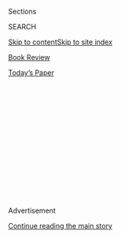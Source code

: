 <div id="app">

<div>

<div>

<div>

<div class="NYTAppHideMasthead css-1q2w90k e1suatyy0">

<div class="section css-ui9rw0 e1suatyy2">

<div class="css-eph4ug er09x8g0">

<div class="css-6n7j50">

</div>

<span class="css-1dv1kvn">Sections</span>

<div class="css-10488qs">

<span class="css-1dv1kvn">SEARCH</span>

</div>

[Skip to content](#site-content)[Skip to site index](#site-index)

</div>

<div id="masthead-section-label" class="css-1wr3we4 eaxe0e00">

[Book
Review](https://www.nytimes3xbfgragh.onion/section/books/review)

</div>

<div class="css-10698na e1huz5gh0">

</div>

</div>

<div id="masthead-bar-one" class="section hasLinks css-15hmgas e1csuq9d3">

<div class="css-uqyvli e1csuq9d0">

</div>

<div class="css-1uqjmks e1csuq9d1">

</div>

<div class="css-9e9ivx">

[](https://myaccount.nytimes3xbfgragh.onion/auth/login?response_type=cookie&client_id=vi)

</div>

<div class="css-1bvtpon e1csuq9d2">

[Today’s
Paper](https://www.nytimes3xbfgragh.onion/section/todayspaper)

</div>

</div>

</div>

</div>

<div data-aria-hidden="false">

<div id="site-content" data-role="main">

<div>

<div class="css-1aor85t" style="opacity:0.000000001;z-index:-1;visibility:hidden">

<div class="css-1hqnpie">

<div class="css-epjblv">

<span class="css-17xtcya">[Book
Review](/section/books/review)</span><span class="css-x15j1o">|</span><span class="css-fwqvlz">In
‘Memorial Drive’ a Poet Evokes Her Childhood and Confronts Her Mother’s
Murder</span>

</div>

<div class="css-k008qs">

<div class="css-1iwv8en">

<span class="css-18z7m18"></span>

<div>

</div>

</div>

<span class="css-1n6z4y">https://nyti.ms/3352Iwt</span>

<div class="css-1705lsu">

<div class="css-4xjgmj">

<div class="css-4skfbu" data-role="toolbar" data-aria-label="Social Media Share buttons, Save button, and Comments Panel with current comment count" data-testid="share-tools">

  - 
  - 
  - 
  - 
    
    <div class="css-6n7j50">
    
    </div>

  - 

</div>

</div>

</div>

</div>

</div>

</div>

<div id="NYT_TOP_BANNER_REGION" class="css-13pd83m">

</div>

<div id="top-wrapper" class="css-1sy8kpn">

<div id="top-slug" class="css-l9onyx">

Advertisement

</div>

[Continue reading the main
story](#after-top)

<div class="ad top-wrapper" style="text-align:center;height:100%;display:block;min-height:250px">

<div id="top" class="place-ad" data-position="top" data-size-key="top">

</div>

</div>

<div id="after-top">

</div>

</div>

<div id="sponsor-wrapper" class="css-1hyfx7x">

<div id="sponsor-slug" class="css-19vbshk">

Supported by

</div>

[Continue reading the main
story](#after-sponsor)

<div id="sponsor" class="ad sponsor-wrapper" style="text-align:center;height:100%;display:block">

</div>

<div id="after-sponsor">

</div>

</div>

nonfiction

<div class="css-1vkm6nb ehdk2mb0">

# In ‘Memorial Drive’ a Poet Evokes Her Childhood and Confronts Her Mother’s Murder

</div>

<div class="css-79elbk" data-testid="photoviewer-wrapper">

<div class="css-z3e15g" data-testid="photoviewer-wrapper-hidden">

</div>

<div class="css-1a48zt4 ehw59r15" data-testid="photoviewer-children">

![<span class="css-16f3y1r e13ogyst0" data-aria-hidden="true">Natasha
Trethewey’s “Memorial Drive” is, among so many other wondrous things, an
exploration of a Black mother and daughter trying to get free in a land
that conflates survival with freedom and womanhood with
girlhood.</span><span class="css-cnj6d5 e1z0qqy90" itemprop="copyrightHolder"><span class="css-1ly73wi e1tej78p0">Credit...</span><span><span>Nancy
Crampton
</span></span></span>](https://static01.graylady3jvrrxbe.onion/images/2020/06/16/books/review/Laymon1/Laymon1-articleLarge.jpg?quality=75&auto=webp&disable=upscale)

</div>

</div>

<div class="css-170u9t6">

<div class="css-u7fh8e">

<div class="css-79elbk">

Buy Book<span data-aria-hidden="true">
    ▾</span>

  - [Amazon](https://www.amazon.com/gp/search?index=books&tag=NYTBSREV-20&field-keywords=Memorial+Drive%3A+A+Daughter%27s+Memoir+Natastha+Trethewey)
  - [Apple
    Books](https://du-gae-books-dot-nyt-du-prd.appspot.com/buy?title=Memorial+Drive%3A+A+Daughter%27s+Memoir&author=Natastha+Trethewey)
  - [Barnes and
    Noble](https://www.anrdoezrs.net/click-7990613-11819508?url=https%3A%2F%2Fwww.barnesandnoble.com%2Fs%2FMemorial+Drive%3A+A+Daughter%27s+Memoir+Natastha+Trethewey)
  - [Books-A-Million](https://www.anrdoezrs.net/click-7990613-35140?url=https%3A%2F%2Fwww.booksamillion.com%2Fsearch%3Fquery%3DMemorial%2BDrive%253A%2BA%2BDaughter%2527s%2BMemoir%2BNatastha%2BTrethewey)
  - [Bookshop](https://bookshop.org/books?keywords=Memorial+Drive%3A+A+Daughter%27s+Memoir)
  - [Indiebound](https://www.indiebound.org/search/book?searchfor=Memorial+Drive%3A+A+Daughter%27s+Memoir+Natastha+Trethewey&aff=NYT)

</div>

When you purchase an independently reviewed book through our site, we
earn an affiliate commission.

</div>

</div>

<div class="css-xt80pu e12qa4dv0">

<div class="css-18e8msd">

<div class="css-vp77d3 epjyd6m0">

<div class="css-1baulvz">

By <span class="css-1baulvz last-byline" itemprop="name">Kiese Makeba
Laymon</span>

</div>

</div>

  - 
    
    <div class="css-ld3wwf e16638kd2">
    
    July 30,
    2020
    
    </div>

  - 
    
    <div class="css-4xjgmj">
    
    <div class="css-d8bdto" data-role="toolbar" data-aria-label="Social Media Share buttons, Save button, and Comments Panel with current comment count" data-testid="share-tools">
    
      - 
      - 
      - 
      - 
        
        <div class="css-6n7j50">
        
        </div>
    
      - 
    
    </div>
    
    </div>

</div>

</div>

<div class="section meteredContent css-1r7ky0e" name="articleBody" itemprop="articleBody">

<div class="css-1fanzo5 StoryBodyCompanionColumn">

<div class="css-53u6y8">

**MEMORIAL DRIVE**  
**A Daughter’s Memoir**  
By Natasha Trethewey

“All art is a kind of confession, more or less oblique,” James Baldwin
wrote in 1960. “All artists, if they are to survive, are forced, at
last, to tell the whole story; to vomit the anguish up.” After reading
Natasha Trethewey’s memoir, “Memorial Drive,” I was stuck on how to
balance Baldwin’s nuanced take on art and anguish with something the
scholar Imani Perry, herself the author of a [breath-filled
memoir](https://www.nytimes3xbfgragh.onion/2019/09/28/books/review/breathe-imani-perry.html?searchResultPosition=3)
addressed to her sons, told me: “You never tell all the secrets when
you’re trying to get free.”

“Memorial Drive” is, among so many other wondrous things, an exploration
of a Black mother and daughter trying to get free in a land that
conflates survival with freedom and womanhood with girlhood. It is also
the story of Trethewey’s life before and after the day in 1985 when her
mother was murdered by her ex-husband, Trethewey’s former stepfather, in
the parking lot of her apartment complex on Atlanta’s Memorial Drive.

A book that makes a reader feel as much as “Memorial Drive” does cannot
be written without an absolute mastery of varied modes of discourse.
Trethewey, a [Pulitzer Prize-winning
poet](https://www.nytimes3xbfgragh.onion/2007/05/13/magazine/13wwln-Q4-t.html?searchResultPosition=5),
deploys scenes of inventiveness and sensuality (“she mistook the plants
that had come to mean the backbending labor of slaves and sharecroppers
for the flowers that symbolize honor and remembrance, the swords of
gladiators, tall borders of pleasure gardens”), grinding action verbs
and alliteration (“great locomotives lurching at the railroad switch”).
There is comedic play where we expect sorrowful melodrama. There is
languish where we expect deliverance. There is also documentary evidence
from her mother’s case file, including transcripts of telephone
conversations between her mother, Gwen, and her ex-stepfather, Joel, in
the days before her death.

*\[ Read an excerpt from* [*“Memorial
Drive.”*](https://www.nytimes3xbfgragh.onion/2020/07/30/books/review/memorial-drive-by-natasha-trethewey-an-excerpt.html)
*\]*

In one of the book’s most devastating and artful chapters, Trethewey
makes an unexpected but wholly necessary switch to the second person. A
fifth grader, young Tasha has overheard Joel beating Gwen. At school,
the teacher in whom she confides does nothing. Then Tasha hears Gwen
attempt to use her daughter’s awareness of the violence to get Joel to
stop.

</div>

</div>

<div class="css-1fanzo5 StoryBodyCompanionColumn">

<div class="css-53u6y8">

“You are ashamed,” Trethewey writes, “and you don’t know why. The need
in the voice of your powerful, lovely mother is teaching you something
about the world of men and women, of dominance and submission. … You
hear her desperate hope that his knowing *you* know, knowing *you*
listen, will put an end to the abuse. As if the fact that you are a
child, that you are only in the fifth grade, will change anything at
all. And now you know that there is nothing you can do.”

After Joel breaks into Tasha’s diary, the “you” whom she addresses
changes: “You stupid \[expletive\],” she writes. “Do you think I don’t
know what you’re doing? You wouldn’t know I thought of you like this if
you weren’t reading my diary.”

Trethewey calls this her first act of resistance, and in doing it she
inadvertently makes the stepfather who will eventually murder her mother
her “first
audience.”

</div>

</div>

<div class="css-79elbk" data-testid="photoviewer-wrapper">

<div class="css-z3e15g" data-testid="photoviewer-wrapper-hidden">

</div>

<div class="css-1a48zt4 ehw59r15" data-testid="photoviewer-children">

![](https://static01.graylady3jvrrxbe.onion/images/2020/06/16/books/review/Laymon2/Laymon2-articleLarge.jpg?quality=75&auto=webp&disable=upscale)

</div>

</div>

<div class="css-1fanzo5 StoryBodyCompanionColumn">

<div class="css-53u6y8">

Joel feels the force of Tasha’s words. When she comes home from school
after joining the staff of the literary journal, announcing giddily,
“I’m going to be a writer\!” Joel shrugs and tells her she is “not
gonna do any of that.”

</div>

</div>

<div class="css-1fanzo5 StoryBodyCompanionColumn">

<div class="css-53u6y8">

Along with Tasha herself, we are stunned at Gwen’s response: “She. Will
do. WHATEVER. She wants.” Tasha watches her mother’s face at dinner that
night, imagining the inevitable bruises, “calculating the price she’ll
keep paying” to save her daughter.

The morning of the murder, the police enter into evidence a handwritten
document on a yellow legal pad. Trethewey writes that it took 25 years
before she willed herself to read her mother’s words. We read these
italicized pages almost immediately after those describing her mother’s
vows to protect Tasha from Joel. Gwen’s words are haunted and haunting:
*“*He told me he would be nice and let me choose the way I wanted to
die.”

What happens in most riveting literature is seldom located solely in
plot. I’ve not read an American memoir where more happens in the
assemblage of language than “Memorial Drive.” Trethewey’s subtext has
subtext, much of it gendered, raced, playful and sincerely placed in the
lush literary distance between Mississippi — where she spent her early,
happy childhood in her mother’s hometown, tenderly evoked here — and
Memorial Drive in Atlanta.

Trethewey’s memoir is not the hardest book I have ever read. The poetry
holding the prose together, the innovativeness of the composition, make
such a claim impossible. “Memorial Drive” is, however, the hardest book
I could imagine writing. “When I finally sit down to write the part of
our story I’ve most needed to avoid,” Trethewey says toward the end,
“when I force myself at last to read the evidence, all of it — the
transcripts, witness accounts, the autopsy and official reports, the
A.D.A.’s statement, indications of police indifference — I collapse on
the floor, keening as though I had just learned of my mother’s death.”

We cannot simply watch what could be seen as traumatic spectacle — what
Baldwin called “anguish” — not if we want, as Imani Perry says, “to get
free.” We owe more to ourselves, and more to Trethewey’s masterpiece.
There is a deeply Southern echo in these pages that offers us the
opportunity to do more than marvel, more than pander to pathos, more
than pity Tasha, the child, and admire Natasha Trethewey, the writer.

“Memorial Drive” forces the reader to think about how the sublime
Southern conjurers of words, spaces, sounds and patterns protect
themselves from trauma when trauma may be, in part, what nudged them
down the dusty road to poetic mastery. I closed “Memorial Drive” asking
myself how one psychologically survives the secrets we hide from
ourselves when our freedom depends not simply on extraction, but on the
obliteration of cliché — the lazy reader’s and lazy memory’s truth.

The more virtuosic our ability to use language to probe, the harder it
becomes to protect ourselves from the secrets buried in our — and our
nation’s — marrow. This is the conundrum and the blessing of the poet.
This is the conundrum and blessing of “Memorial Drive.” How do you not
vomit up all the anguish when artfully vomiting up all the anguish is
one way of getting free?

</div>

</div>

</div>

<div>

</div>

<div>

</div>

<div>

</div>

<div>

<div id="bottom-wrapper" class="css-1ede5it">

<div id="bottom-slug" class="css-l9onyx">

Advertisement

</div>

[Continue reading the main
story](#after-bottom)

<div id="bottom" class="ad bottom-wrapper" style="text-align:center;height:100%;display:block;min-height:90px">

</div>

<div id="after-bottom">

</div>

</div>

</div>

</div>

</div>

## Site Index

<div>

</div>

## Site Information Navigation

  - [© <span>2020</span> <span>The New York Times
    Company</span>](https://help.nytimes3xbfgragh.onion/hc/en-us/articles/115014792127-Copyright-notice)

<!-- end list -->

  - [NYTCo](https://www.nytco.com/)
  - [Contact
    Us](https://help.nytimes3xbfgragh.onion/hc/en-us/articles/115015385887-Contact-Us)
  - [Work with us](https://www.nytco.com/careers/)
  - [Advertise](https://nytmediakit.com/)
  - [T Brand Studio](http://www.tbrandstudio.com/)
  - [Your Ad
    Choices](https://www.nytimes3xbfgragh.onion/privacy/cookie-policy#how-do-i-manage-trackers)
  - [Privacy](https://www.nytimes3xbfgragh.onion/privacy)
  - [Terms of
    Service](https://help.nytimes3xbfgragh.onion/hc/en-us/articles/115014893428-Terms-of-service)
  - [Terms of
    Sale](https://help.nytimes3xbfgragh.onion/hc/en-us/articles/115014893968-Terms-of-sale)
  - [Site
    Map](https://spiderbites.nytimes3xbfgragh.onion)
  - [Help](https://help.nytimes3xbfgragh.onion/hc/en-us)
  - [Subscriptions](https://www.nytimes3xbfgragh.onion/subscription?campaignId=37WXW)

</div>

</div>

</div>

</div>

